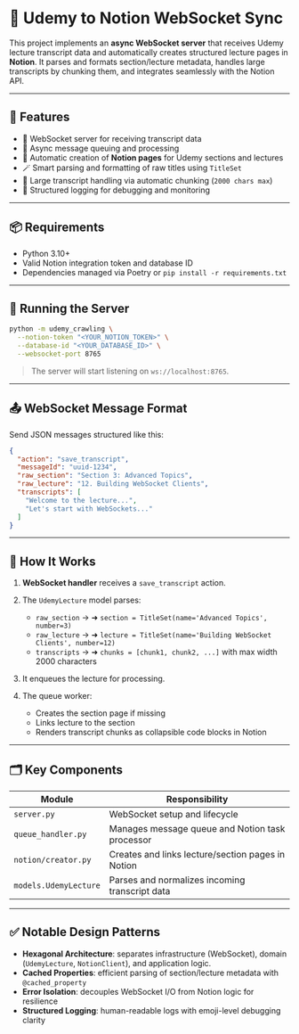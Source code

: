 # 📘 Udemy to Notion WebSocket Sync

This project implements an **async WebSocket server** that receives Udemy lecture transcript data and automatically creates structured lecture pages in **Notion**. It parses and formats section/lecture metadata, handles large transcripts by chunking them, and integrates seamlessly with the Notion API.

---

## 🔧 Features

* 📡 WebSocket server for receiving transcript data
* 🧵 Async message queuing and processing
* 🧱 Automatic creation of **Notion pages** for Udemy sections and lectures
* 🪄 Smart parsing and formatting of raw titles using `TitleSet`
* 🧩 Large transcript handling via automatic chunking (`2000 chars max`)
* 📝 Structured logging for debugging and monitoring

---

## 📦 Requirements

* Python 3.10+
* Valid Notion integration token and database ID
* Dependencies managed via Poetry or `pip install -r requirements.txt`

---

## 🚀 Running the Server

```bash
python -m udemy_crawling \
  --notion-token "<YOUR_NOTION_TOKEN>" \
  --database-id "<YOUR_DATABASE_ID>" \
  --websocket-port 8765
```

> The server will start listening on `ws://localhost:8765`.

---

## 📤 WebSocket Message Format

Send JSON messages structured like this:

```json
{
  "action": "save_transcript",
  "messageId": "uuid-1234",
  "raw_section": "Section 3: Advanced Topics",
  "raw_lecture": "12. Building WebSocket Clients",
  "transcripts": [
    "Welcome to the lecture...",
    "Let's start with WebSockets..."
  ]
}
```

---

## 🧠 How It Works

1. **WebSocket handler** receives a `save_transcript` action.
2. The `UdemyLecture` model parses:

   * `raw_section` → ➜ `section = TitleSet(name='Advanced Topics', number=3)`
   * `raw_lecture` → ➜ `lecture = TitleSet(name='Building WebSocket Clients', number=12)`
   * `transcripts` → ➜ `chunks = [chunk1, chunk2, ...]` with max width 2000 characters
3. It enqueues the lecture for processing.
4. The queue worker:

   * Creates the section page if missing
   * Links lecture to the section
   * Renders transcript chunks as collapsible code blocks in Notion

---

## 🗂 Key Components

| Module                | Responsibility                                    |
| --------------------- | ------------------------------------------------- |
| `server.py`           | WebSocket setup and lifecycle                     |
| `queue_handler.py`    | Manages message queue and Notion task processor   |
| `notion/creator.py`   | Creates and links lecture/section pages in Notion |
| `models.UdemyLecture` | Parses and normalizes incoming transcript data    |

---

## ✅ Notable Design Patterns

* **Hexagonal Architecture**: separates infrastructure (WebSocket), domain (`UdemyLecture`, `NotionClient`), and application logic.
* **Cached Properties**: efficient parsing of section/lecture metadata with `@cached_property`
* **Error Isolation**: decouples WebSocket I/O from Notion logic for resilience
* **Structured Logging**: human-readable logs with emoji-level debugging clarity

